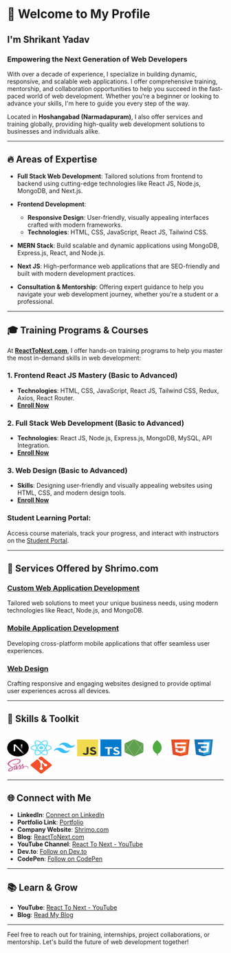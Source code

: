 # 👋 Welcome to My Profile

## I'm Shrikant Yadav

### Empowering the Next Generation of Web Developers

With over a decade of experience, I specialize in building dynamic, responsive, and scalable web applications. I offer comprehensive training, mentorship, and collaboration opportunities to help you succeed in the fast-paced world of web development. Whether you're a beginner or looking to advance your skills, I'm here to guide you every step of the way.

Located in **Hoshangabad (Narmadapuram)**, I also offer services and training globally, providing high-quality web development solutions to businesses and individuals alike.

---

## 🔥 Areas of Expertise

- **Full Stack Web Development**: Tailored solutions from frontend to backend using cutting-edge technologies like React JS, Node.js, MongoDB, and Next.js.
  
- **Frontend Development**:
  - **Responsive Design**: User-friendly, visually appealing interfaces crafted with modern frameworks.
  - **Technologies**: HTML, CSS, JavaScript, React JS, Tailwind CSS.

- **MERN Stack**: Build scalable and dynamic applications using MongoDB, Express.js, React, and Node.js.

- **Next JS**: High-performance web applications that are SEO-friendly and built with modern development practices.

- **Consultation & Mentorship**: Offering expert guidance to help you navigate your web development journey, whether you're a student or a professional.

---

## 🎓 Training Programs & Courses

At **[ReactToNext.com](https://reacttonext.com)**, I offer hands-on training programs to help you master the most in-demand skills in web development:

### 1. **Frontend React JS Mastery (Basic to Advanced)**
- **Technologies**: HTML, CSS, JavaScript, React JS, Tailwind CSS, Redux, Axios, React Router.
- **[Enroll Now](https://shrimo.com/courses/web-development/frontend-react-js-mastery-basic-to-advanced)**

### 2. **Full Stack Web Development (Basic to Advanced)**
- **Technologies**: React JS, Node.js, Express.js, MongoDB, MySQL, API Integration.
- **[Enroll Now](https://shrimo.com/courses/web-development/full-stack-web-dev-basic-to-advanced)**

### 3. **Web Design (Basic to Advanced)**
- **Skills**: Designing user-friendly and visually appealing websites using HTML, CSS, and modern design tools.
- **[Enroll Now](https://shrimo.com/courses/web-development/web-design-basic-to-advanced)**

### **Student Learning Portal**:  
Access course materials, track your progress, and interact with instructors on the [Student Portal](https://shrimo.com/dashboard/student).

---

## 💼 Services Offered by Shrimo.com

### **[Custom Web Application Development](https://shrimo.com/services/custom-web-application-development)**
Tailored web solutions to meet your unique business needs, using modern technologies like React, Node.js, and MongoDB.

### **[Mobile Application Development](https://shrimo.com/services/mobile-application-development)**
Developing cross-platform mobile applications that offer seamless user experiences.

### **[Web Design](https://shrimo.com/services/web-design)**
Crafting responsive and engaging websites designed to provide optimal user experiences across all devices.

---

## 💼 Skills & Toolkit

<div style="display: inline_block"><br>
 
  <img align="center" alt="Next JS" height="40" width="50" src="https://raw.githubusercontent.com/devicons/devicon/master/icons/nextjs/nextjs-original.svg">
  <img align="center" alt="React" height="40" width="50" src="https://raw.githubusercontent.com/devicons/devicon/master/icons/react/react-original.svg">
  <img align="center" alt="Tailwind CSS" height="40" width="50" src="https://raw.githubusercontent.com/devicons/devicon/master/icons/tailwindcss/tailwindcss-original.svg">
  <img align="center" alt="JavaScript" height="40" width="50" src="https://raw.githubusercontent.com/devicons/devicon/master/icons/javascript/javascript-original.svg">
  <img align="center" alt="Typescript" height="40" width="50" src="https://raw.githubusercontent.com/devicons/devicon/master/icons/typescript/typescript-plain.svg">
  <img align="center" alt="Nodejs" height="40" width="50" src="https://raw.githubusercontent.com/devicons/devicon/master/icons/nodejs/nodejs-plain.svg">
  <img align="center" alt="Mongodb" height="40" width="50" src="https://raw.githubusercontent.com/devicons/devicon/master/icons/mongodb/mongodb-plain.svg">
  <img align="center" alt="HTML 5" height="40" width="50" src="https://raw.githubusercontent.com/devicons/devicon/master/icons/html5/html5-original.svg">
  <img align="center" alt="CSS 3" height="40" width="50" src="https://raw.githubusercontent.com/devicons/devicon/master/icons/css3/css3-original.svg">
  <img align="center" alt="Sass/Scss" height="40" width="50" src="https://raw.githubusercontent.com/devicons/devicon/master/icons/sass/sass-original.svg">
  <img align="center" alt="Git" height="40" width="50" src="https://raw.githubusercontent.com/devicons/devicon/master/icons/git/git-original.svg">
</div>

---

## 🌐 Connect with Me

- **LinkedIn**: [Connect on LinkedIn](https://www.linkedin.com/in/shrikant9907/)
- **Portfolio Link**: [Portfolio]([https://shrimo.com](https://shrikant9907.github.io/next-portfolio-live/))
- **Company Website**: [Shrimo.com](https://shrimo.com)
- **Blog**: [ReactToNext.com](https://reacttonext.com)
- **YouTube Channel**: [React To Next - YouTube](https://youtube.com/@reacttonext)
- **Dev.to**: [Follow on Dev.to](https://dev.to/shrikant9907)
- **CodePen**: [Follow on CodePen](https://codepen.io/shrikantyadav)

---

## 📚 Learn & Grow

- **YouTube**: [React To Next - YouTube](https://youtube.com/@reacttonext)
- **Blog**: [Read My Blog](http://reacttonext.com)

---

Feel free to reach out for training, internships, project collaborations, or mentorship. Let's build the future of web development together!
 
